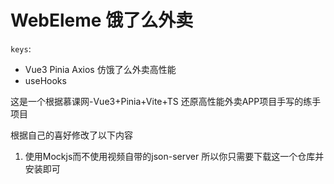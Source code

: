 # WebEleme 饿了么外卖

`keys`:

- Vue3 Pinia Axios 仿饿了么外卖高性能
- useHooks

这是一个根据慕课网-Vue3+Pinia+Vite+TS 还原高性能外卖APP项目手写的练手项目

根据自己的喜好修改了以下内容

1. 使用Mockjs而不使用视频自带的json-server 所以你只需要下载这一个仓库并安装即可
